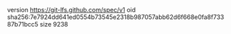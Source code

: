 version https://git-lfs.github.com/spec/v1
oid sha256:7e7924dd641ed0554b73545e2318b987057abb62d6f668e0fa8f73387b71bcc5
size 9238
